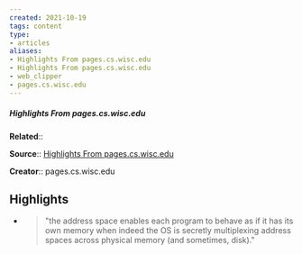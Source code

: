 ```yaml
---
created: 2021-10-19
tags: content
type: 
- articles
aliases:
- Highlights From pages.cs.wisc.edu
- Highlights From pages.cs.wisc.edu
- web_clipper
- pages.cs.wisc.edu
---
```

##### Highlights From pages.cs.wisc.edu

**Related**:: 

**Source**:: [Highlights From pages.cs.wisc.edu](https://pages.cs.wisc.edu/~remzi/OSTEP/threads-intro.pdf)

**Creator**:: pages.cs.wisc.edu

## Highlights
- > "the address space enables each program to behave as if it has its
    own memory when indeed the OS is secretly multiplexing address spaces
    across physical memory (and sometimes, disk)." 

